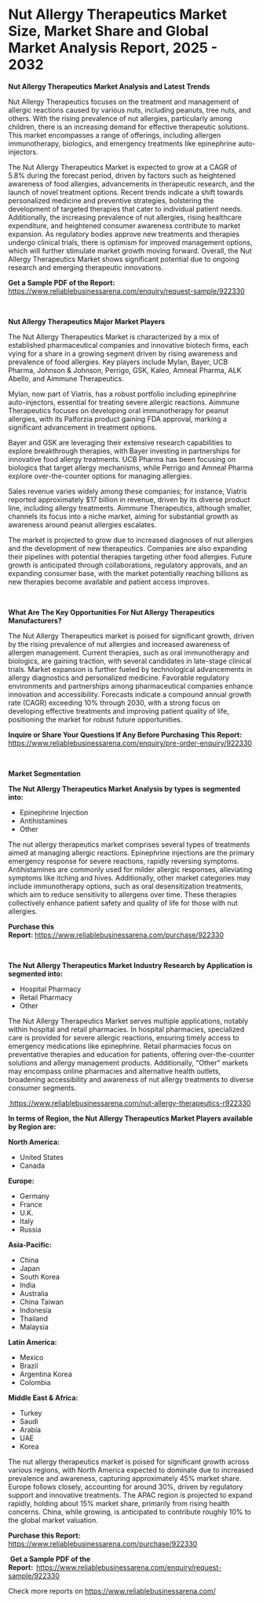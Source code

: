 <p><h1>Nut Allergy Therapeutics Market Size, Market Share and Global Market Analysis Report, 2025 - 2032</h1></p><p><strong>Nut Allergy Therapeutics Market Analysis and Latest Trends</strong></p>
<p><p>Nut Allergy Therapeutics focuses on the treatment and management of allergic reactions caused by various nuts, including peanuts, tree nuts, and others. With the rising prevalence of nut allergies, particularly among children, there is an increasing demand for effective therapeutic solutions. This market encompasses a range of offerings, including allergen immunotherapy, biologics, and emergency treatments like epinephrine auto-injectors.</p><p>The Nut Allergy Therapeutics Market is expected to grow at a CAGR of 5.8% during the forecast period, driven by factors such as heightened awareness of food allergies, advancements in therapeutic research, and the launch of novel treatment options. Recent trends indicate a shift towards personalized medicine and preventive strategies, bolstering the development of targeted therapies that cater to individual patient needs. Additionally, the increasing prevalence of nut allergies, rising healthcare expenditure, and heightened consumer awareness contribute to market expansion. As regulatory bodies approve new treatments and therapies undergo clinical trials, there is optimism for improved management options, which will further stimulate market growth moving forward. Overall, the Nut Allergy Therapeutics Market shows significant potential due to ongoing research and emerging therapeutic innovations.</p></p>
<p><strong>Get a Sample PDF of the Report:&nbsp;</strong> <a href="https://www.reliablebusinessarena.com/enquiry/request-sample/922330?utm_campaign=2819&utm_medium=2&utm_source=Github&utm_content=ia&utm_term=07032025&utm_id=nut-allergy-therapeutics">https://www.reliablebusinessarena.com/enquiry/request-sample/922330</a></p>
<p>&nbsp;</p>
<p><strong>Nut Allergy Therapeutics Major Market Players</strong></p>
<p><p>The Nut Allergy Therapeutics Market is characterized by a mix of established pharmaceutical companies and innovative biotech firms, each vying for a share in a growing segment driven by rising awareness and prevalence of food allergies. Key players include Mylan, Bayer, UCB Pharma, Johnson & Johnson, Perrigo, GSK, Kaleo, Amneal Pharma, ALK Abello, and Aimmune Therapeutics.</p><p>Mylan, now part of Viatris, has a robust portfolio including epinephrine auto-injectors, essential for treating severe allergic reactions. Aimmune Therapeutics focuses on developing oral immunotherapy for peanut allergies, with its Palforzia product gaining FDA approval, marking a significant advancement in treatment options.</p><p>Bayer and GSK are leveraging their extensive research capabilities to explore breakthrough therapies, with Bayer investing in partnerships for innovative food allergy treatments. UCB Pharma has been focusing on biologics that target allergy mechanisms, while Perrigo and Amneal Pharma explore over-the-counter options for managing allergies.</p><p>Sales revenue varies widely among these companies; for instance, Viatris reported approximately $17 billion in revenue, driven by its diverse product line, including allergy treatments. Aimmune Therapeutics, although smaller, channels its focus into a niche market, aiming for substantial growth as awareness around peanut allergies escalates.</p><p>The market is projected to grow due to increased diagnoses of nut allergies and the development of new therapeutics. Companies are also expanding their pipelines with potential therapies targeting other food allergies. Future growth is anticipated through collaborations, regulatory approvals, and an expanding consumer base, with the market potentially reaching billions as new therapies become available and patient access improves.</p></p>
<p>&nbsp;</p>
<p><strong>What Are The Key Opportunities For Nut Allergy Therapeutics Manufacturers?</strong></p>
<p><p>The Nut Allergy Therapeutics market is poised for significant growth, driven by the rising prevalence of nut allergies and increased awareness of allergen management. Current therapies, such as oral immunotherapy and biologics, are gaining traction, with several candidates in late-stage clinical trials. Market expansion is further fueled by technological advancements in allergy diagnostics and personalized medicine. Favorable regulatory environments and partnerships among pharmaceutical companies enhance innovation and accessibility. Forecasts indicate a compound annual growth rate (CAGR) exceeding 10% through 2030, with a strong focus on developing effective treatments and improving patient quality of life, positioning the market for robust future opportunities.</p></p>
<p><strong>Inquire or Share Your Questions If Any Before Purchasing This Report:</strong> <a href="https://www.reliablebusinessarena.com/enquiry/pre-order-enquiry/922330?utm_campaign=2819&utm_medium=2&utm_source=Github&utm_content=ia&utm_term=07032025&utm_id=nut-allergy-therapeutics">https://www.reliablebusinessarena.com/enquiry/pre-order-enquiry/922330</a></p>
<p>&nbsp;</p>
<p><strong>Market Segmentation</strong></p>
<p><strong>The Nut Allergy Therapeutics Market Analysis by types is segmented into:</strong></p>
<p><ul><li>Epinephrine Injection</li><li>Antihistamines</li><li>Other</li></ul></p>
<p><p>The nut allergy therapeutics market comprises several types of treatments aimed at managing allergic reactions. Epinephrine injections are the primary emergency response for severe reactions, rapidly reversing symptoms. Antihistamines are commonly used for milder allergic responses, alleviating symptoms like itching and hives. Additionally, other market categories may include immunotherapy options, such as oral desensitization treatments, which aim to reduce sensitivity to allergens over time. These therapies collectively enhance patient safety and quality of life for those with nut allergies.</p></p>
<p><strong>Purchase this Report:&nbsp;</strong><a href="https://www.reliablebusinessarena.com/purchase/922330?utm_campaign=2819&utm_medium=2&utm_source=Github&utm_content=ia&utm_term=07032025&utm_id=nut-allergy-therapeutics">https://www.reliablebusinessarena.com/purchase/922330</a></p>
<p>&nbsp;</p>
<p><strong>The Nut Allergy Therapeutics Market Industry Research by Application is segmented into:</strong></p>
<p><ul><li>Hospital Pharmacy</li><li>Retail Pharmacy</li><li>Other</li></ul></p>
<p><p>The Nut Allergy Therapeutics Market serves multiple applications, notably within hospital and retail pharmacies. In hospital pharmacies, specialized care is provided for severe allergic reactions, ensuring timely access to emergency medications like epinephrine. Retail pharmacies focus on preventative therapies and education for patients, offering over-the-counter solutions and allergy management products. Additionally, "Other" markets may encompass online pharmacies and alternative health outlets, broadening accessibility and awareness of nut allergy treatments to diverse consumer segments.</p></p>
<p><a href="https://www.reliablebusinessarena.com/nut-allergy-therapeutics-r922330?utm_campaign=2819&utm_medium=2&utm_source=Github&utm_content=ia&utm_term=07032025&utm_id=nut-allergy-therapeutics">&nbsp;https://www.reliablebusinessarena.com/nut-allergy-therapeutics-r922330</a></p>
<p><strong>In terms of Region, the Nut Allergy Therapeutics Market Players available by Region are:</strong></p>
<p>
    <p> <strong> North America: </strong>
        <ul>
            <li>United States</li>
            <li>Canada</li>
        </ul>
        </p> 
    <p> <strong> Europe: </strong>
        <ul>
            <li>Germany</li>
            <li>France</li>
            <li>U.K.</li>
            <li>Italy</li>
            <li>Russia</li>
        </ul>
        </p> 
    <p> <strong> Asia-Pacific: </strong>
        <ul>
            <li>China</li>
            <li>Japan</li>
            <li>South Korea</li>
            <li>India</li>
            <li>Australia</li>
            <li>China Taiwan</li>
            <li>Indonesia</li>
            <li>Thailand</li>
            <li>Malaysia</li>
        </ul>
        </p> 
    <p> <strong> Latin America: </strong>
        <ul>
            <li>Mexico</li>
            <li>Brazil</li>
            <li>Argentina Korea</li>
            <li>Colombia</li>
        </ul>
        </p> 
    <p> <strong> Middle East & Africa: </strong>
        <ul>
            <li>Turkey</li>
            <li>Saudi</li>
            <li>Arabia</li>
            <li>UAE</li>
            <li>Korea</li>
        </ul>
    </p>
    </p>
<p><p>The nut allergy therapeutics market is poised for significant growth across various regions, with North America expected to dominate due to increased prevalence and awareness, capturing approximately 45% market share. Europe follows closely, accounting for around 30%, driven by regulatory support and innovative treatments. The APAC region is projected to expand rapidly, holding about 15% market share, primarily from rising health concerns. China, while growing, is anticipated to contribute roughly 10% to the global market valuation.</p></p>
<p><strong>Purchase this Report: </strong><a href="https://www.reliablebusinessarena.com/purchase/922330?utm_campaign=2819&utm_medium=2&utm_source=Github&utm_content=ia&utm_term=07032025&utm_id=nut-allergy-therapeutics">https://www.reliablebusinessarena.com/purchase/922330</a></p>
<p>&nbsp;<strong>Get a Sample PDF of the Report:&nbsp;&nbsp;</strong><a href="https://www.reliablebusinessarena.com/enquiry/request-sample/922330?utm_campaign=2819&utm_medium=2&utm_source=Github&utm_content=ia&utm_term=07032025&utm_id=nut-allergy-therapeutics">https://www.reliablebusinessarena.com/enquiry/request-sample/922330</a></p>
<p><strong></strong></p>
<p>Check more reports on <a href="https://www.reliablebusinessarena.com/?utm_campaign=2819&utm_medium=2&utm_source=Github&utm_content=ia&utm_term=07032025&utm_id=nut-allergy-therapeutics">https://www.reliablebusinessarena.com/</a></p>